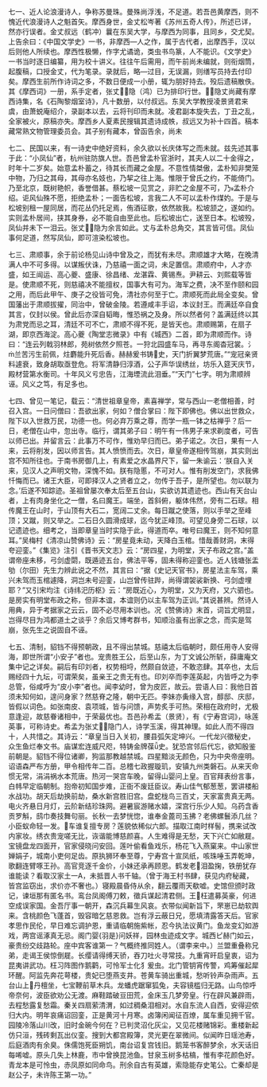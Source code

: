 <!-- { "loadSidebar": true } -->
七一、近人论浪漫诗人，争称苏曼珠。曼殊尚浮浅，不足道。若吾邑黄摩西，则不愧近代浪漫诗人之魁首矢。摩西身世，金丈松岑著《苏州五奇人传》，所述已详，然亦行误者。金丈叔远（鹤冲）曩在东吴大学，与摩西为同事，且同乡，交尤契。上告余曰：《中国文学史》一书，非摩西—人之作，属于古代者，出摩西手，汉以后则他人所续也。摩西性极懒，作字尤谲诡，类虫书鸟篆，人不能识。《文学史》一书当时逐日编纂，用为校十讲义。往往午后需用，而午前尚未编就，则衔烟筒，起腹稿，口授金丈，代为笔录。录就后，略—过目，无误漏，则缮写员持去付印矣。摩西生前所作诗词之多，不数日便成一小册，辄为朋好持去。殁后遗稿散佚。其《摩西词》一册，系手定者，张丈隐（鸿）已为排印行世。隐丈尚藏有摩西诗集，名《石陶黎烟室诗》，凡十数册，以付叔远。东吴大学教授凌景贤君来虞，由萧蜕庵绍介，录副本以去，云将刊印而未就。凌君副本旋失去，丁丑之乱，全家被火，原稿亦失。摩西乡人夏素民搜辑其遗诗成帙，叔远又为补十四首。稿本藏常熟文物管理委员会。其子别有藏本，曾函告余，尚未

七二、民国以来，有一诗史中绝好资料，余久欲以长庆体写之而未就。兹先述其事于此：“小凤仙”者，杭州驻防旗人世。吾邑曾孟朴官浙时，其夫人以二十金得之，时年十二岁矣。始意孟朴蓄之，待其长而藏之金屋。不意性情桀傲，孟朴知非樊笼中物，乃归之其母，其母亦名妓也，乃挈之往上海。惟限于曾氏之约，不能倚门。乃至北京，既树艳帜，香誉借甚。蔡松坡一见赏之，非贮之金屋不可，乃孟朴介绍。讵风仙殊不愿，拒绝孟朴；一面告松坡，言我二人不可以孟朴作煤妁。于是与松坡别租一屋同居，而花丛仍托足焉，侑酒征歌，依然故我。松坡颔之，遂如约。实则孟朴居间，挟其身券，必不能自由至此也。后松坡出亡，送至日本。松坡殁，凤仙并未下一泪云。张丈隐为余言如此。丈与孟朴总角交，其言皆可信。凤仙事何足道，然写凤仙，即可渲染松坡也。

七三、肃顺事，余于前论杨见山诗中曾及之，而犹有未尽。肃顺雄才大略，在晚清满人中不可多得。以谋叛伏诛，乃慈禧一面之词，未足置信。肃顺府中，人才亦盛，如王闿运、高心夔、盛康、徐昌绪、龙湛霖、黄锡焘。尹耕云、刘熙载等皆是。使肃顺不死，则慈禧决不能擅权，国事大有可为。海军之费，决不至作颐和园之用，而后此甲午、庚子之役皆可免，清社亦何至于亡。肃顺死而此局全变矣。曾国藩出于肃顺拔擢，同治中，曾破金陵。若遵咸丰手诏，本议封王。而满廷卒自食其言，仅封以侯。曾此后亦深自韬晦，惟恐祸之及身。所以然者何？盖满廷终以其为肃党而忌之耳，清廷不可不亡，肃顺不得不死，是皆天也。肃顺赐第，在扇子湖，即京西海淀。高心夔《陶堂志微录》中有《城西》二首，即为肃顺而作。诗曰：“连云列戟羽林郎，苑树依然夕照苍。一狩北园盛车马，再寻东阁杳冠裳。氵兰苦污生前佩，炷麝能升死后香。赫赫爰书铸史，天门折翼梦荒唐。”“宠冠亲贤料遽衰，致身胡取亟登危。将军清静归淳酒，公子声华误绣丝，坊乐入筵天庆节，殿材营第水衡司。十年风义亏忠告，江海堙流此泪垂。”“天门”七字。明为肃顺辨诬。风义之笃，有足多也。

七四、曾见一笔记，载云：“清世祖章皇帝，素喜禅学，常与西山一老僧相善，时召入宫。一日问僧曰：吾欲出家，何如？僧合掌曰：陛下即佛也。佛以出世救众，陛下以入世救万民，功德一也。何必弃万乘之尊，而学一瓶一钵之枯禅乎？后一日，老僧在山中，忽出寺。临行，谓其弟子曰：明午有一伟男子来求剃度者，可告以师已出。并留言云：此事万不可作，惟劝早归而已。弟子诺之。次日，果有一人来，云将削发，因以师言告。其人愤愤而去。次日，章皇帝遂相传驾崩，其实则出宫不知所往也。于南书房御几上，有素爱之水晶界尺下，留一朱谕云：‘朕自入关来，见汉人之声明文物，深愧不如。朕有隐慝，不可对人。惟有削发空门，求我佛忏悔而已。诸王大臣，可即择汉人之贤者立之，勿传于吾子，是所望也。勿以联为念。’后遂不知踪迹。圣祖曾屡次奉太后至五台山，实欲访其遗迹也。西山有天台山者，上有肉身坐化之一僧，名曰魔王。端坐，首斜俯，躯体伟然，旁有二石球。相传魔王在山时，于山顶有大石二，宽阔二丈余。每日蹴之使落，则以手举之至峰顶；又蹴，则又举之。二石日久圆滑成球，迄今犹正峰顶。可望见身旁二石球，以记遗迹也。细考之，当即章皇当时实隐于此，得道而卒。唯号曰魔王，则不知何意耳。”吴梅村《清凉山赞佛诗》云：“房星竟未动，天降白玉棺。惜哉善财洞，末得夸迎銮。”《集览》注引《晋书天文志》云：“房四星，为明堂，天子布政之宫。”盖谓帝座未移，弓剑虚閟，既遁迹五台，佛法平等，固未得称迎銮也。近人钱塘张盂劬（尔田）先生力辨此说之不然，其言曰：“据《史记天官书》，房星法主车驾，乘兴未驾而玉棺遽降，洞岂未号迎銮，山岂曾传驻跸，尚得谓袈裟新换、弓剑虚埋耶？”又引宋均注《诗纬汜历枢》云：“房既近心，为明堂，又为天府，又六驷也。是房实有明堂布政之称，但非本谊，本谊则仍以主车驾为正训。”其说甚辨。然诗人用典，异于考据家之云云，固不必尽用本训也。况《赞佛诗》末首，词旨尤明显，岂得尽目为鸿都道土之谈乎？余后又博考群书，知顺治虽有出家之念，而实是驾崩，张先生之说固自不诬。

七五、清制，貂铛不得预朝政，且不得出禁城。慈禧太后临朝时，颇任用寺人安得海，即世所谓“小安子”者也。宠贵胜王公，后至山东，为丁文诚公所斩，薛庸庵文集中记之详矣。嗣后有印刘者，权势相埒，然颇自敛迹，不敢恣肆。其卒也，太后赐经四十九坛，可谓荣矣，虽亲王之贵无有也。印刘卒而李莲英起，内皆呼之为李总管，俗咸呼为“皮小李”者也。闻李幼时，曾为皮匠，故云。尝语人曰：我他日首须未知何如，遑问身家？然慈脊之隆，朝中无匹。李妹亦夤缘入宫，醇邸、庆邸，皆假以词色。如张南皮、袁项城，皆与问馈，声势炙手可热。荣相在政府时，尤极意逢迎，故慈眷诸相中，于荣最优也。吾邑孙希盂（景贤），有《宁寿宫词》，咏莲英事，可称诗史。希孟为张丈隐门人，诗学玉溪，得其神理。如此人而不得四十，人共惜之。其诗云：“章皇当日入关初，腰县弧矢定坤兴。一代龙兴徵秘史，众生鱼烂奉文书。庙谋宏连威尺咫，特铸金牌葆史。犹恐宫邻后代忘，欲知殷鉴前朝是。貂铛不得位诸卿，狗监那教越禁城。四星黯淡无颜色，只为中央帝座明。诏语森严布方册，甲令相传年二百。总稽七政握璇玑，安镇九州类磐石。从来天命惯无常，涓涓祸水本荒唐。热河一哭宫车晚，留得山婴问上皇。百官拜表纷言事，白帏早定临朝制。抱帝初知国步难，正衙不废廷臣议。寿山佳气郁葱葱，罢讲楼船水战功。胡天后劫换前劫，桑水新宫胜旧宫。盘蛇栊鸟三百丈，天家富贵真无两。电火齐悬日月灯，云阶新结珍珠网。避暑宸游赌水嬉，深宫行乐少人知。乌药含香贡罗斛，鸱巾奏技舞句丽。长秋一去梦恍惚，谁奉金蓖司玉拂？老佛螺鬟添几丝？小臣蚁命轻一发。车谁复擅专房？莲貌依稀似六郎。描取江南时样髻，携来试改内家妆。绣衣贵宠嗟无比，诙谐能博慈颜喜。人生难得是无愁，天下兴亡如敝屣。宝镜盘龙四面开，官家侵晓问安回。莲叶偷看鱼戏乐，杨花飞入燕窠来。中山家世婵娟子，城南小吏何足齿。原执狮环奉至尊，宁寿宫十宣凤纸，咳珠唾玉弄乾坤，歌翻连臂啄王孙。高官竞逐千金价，小妹还承再顾恩。鹤发老泪盈掬，铁册犹存谁能读？看取汉家土一А，未抵晋人书千轴。（曾于海王村书肆，获见内府秘藏，皆宫监窃出，求价亦不奢也。）寝殿晨昏侍从余，翻云覆雨天欷嘘。史馆但颁时政记，谏垣那有匿名书。鸾台凤阁傅刀敕，徵兵谋起清君侧。王枉遣募英豪，何进空成误家国。金吾厅事一朝开，森沉兵幕生风哀。衣带似闻新旨下，罘崽已劫软舆来。含桃颜色飞蓬首，毁容暗乞慈恩救。岂有浮云蔽日兄，愿填清露答天后。官家孝思作民伦，早日难忘调护恩，重请临朝施紫帐，忍今执法议黄门。鱼龙变幻如游戏，两宫谣涿真无忌。阁门婴{羽是}问妖祥，园林虫迹成文字。城西ピ赫门如云，豪贵纷交歧路轮。座中宾客谁第一？气概终推同姓人。（谓李来中。）兰盟重叠称兄弟，走谒王侯惊倒屣。长缨请得缚天骄，吞刀吐火寻常技。九重宵旰启皇衷，诏为昆夷讲武功。枉习阵图作鹅鹳，可怜军士化犭爰虫。北门管钥宵传警，鸡筹催起犀环醒。阿监先奔花萼楼，贵妃已堕燕支井。苍黄车骑出重城，愁听铃声杂雨声。五台山上丹檀坐，七宝鞭前草木兵。龙蟠虎踞窜狐兔，夫容镜槛归无路。山鸟惊呼帝奈何，波臣欲劝公无渡。麻鞋踏破豆田荒，金床玉几梦旁皇。行在辟风兼辟雨，去程愁露复愁霜。秦关四扇萦清渭，如过稠桑泪相对。水自东流人自西，安得迎侬归大内。明年哀痛诏回銮，正是黄河十月寒。卤簿闲闻征百燎，属车重见拥千官。园陵冷落山川改，旧时金碗今何在？已判灵沼化灰尘，又见花楼赌锦彩。重楼新起仿只洹，残砖剩瓦出仪銮。搜到大都宫殿簿，灵光更在翠微间。似闻昨日瑶池寿，后庭酒肉有余臭。侏儒饱死臣朔饥，南台诏复宫钱旧。鹅笼书客醉梦余，水天话旧每唏嘘。原头几失上林鹿，市中曾换昆池鱼。甘泉玉树多枯槁，惟有李花颜色好。青龙本是可怜虫，赤凤原如同命鸟。刑余自古有英雄，索隐能存史笔公。亡秦却是赵公子，未许陈王第一功。”

